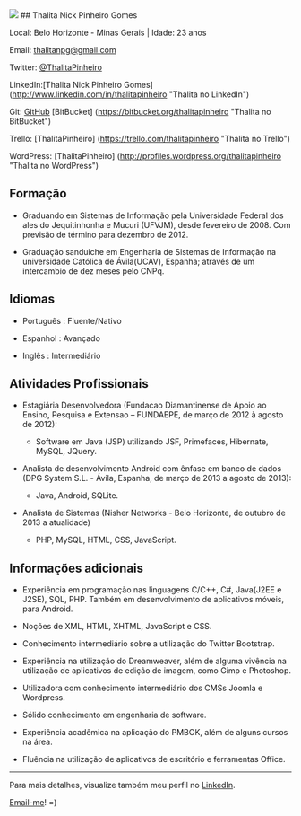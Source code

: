 <img src="http://m.c.lnkd.licdn.com/mpr/pub/image-Hppw0I8pop5I2az9sU_G458f-QUQkWhis94GqfqpeFmzpe7xeppGgeAkeYSzkiLeFbp/thalita-nick-pinheiro-gomes.jpg" />
## Thalita Nick Pinheiro Gomes

Local: Belo Horizonte - Minas Gerais | Idade: 23 anos

Email: thalitanpg@gmail.com


Twitter: [@ThalitaPinheiro](http://twitter.com/ThalitaPinheiro "Thalita no Twitter") 

LinkedIn:[Thalita Nick Pinheiro Gomes] (http://www.linkedin.com/in/thalitapinheiro "Thalita no LinkedIn")

Git: [GitHub](https://github.com/ThalitaPinheiro "Thalita no GitHub") 
	 [BitBucket] (https://bitbucket.org/thalitapinheiro "Thalita no BitBucket")

Trello: [ThalitaPinheiro] (https://trello.com/thalitapinheiro "Thalita no Trello")

WordPress: [ThalitaPinheiro] (http://profiles.wordpress.org/thalitapinheiro "Thalita no WordPress")




## Formação
*  Graduando em Sistemas de Informação pela Universidade Federal dos ales do Jequitinhonha e Mucuri (UFVJM), desde fevereiro de 2008. Com previsão de término para dezembro de 2012. 

*  Graduação sanduiche em Engenharia de Sistemas de Informação na universidade Católica de Ávila(UCAV), Espanha; através de um intercambio de dez meses pelo CNPq. 




## Idiomas
*  Português : Fluente/Nativo

*  Espanhol : Avançado

*  Inglês : Intermediário




## Atividades Profissionais
*  Estagiária Desenvolvedora (Fundacao Diamantinense de Apoio ao Ensino, Pesquisa e Extensao – FUNDAEPE, de março de 2012 à agosto de 2012):
	- Software em Java (JSP) utilizando JSF, Primefaces, Hibernate, MySQL, JQuery. 


*  Analista de desenvolvimento Android com ênfase em banco de dados (DPG System S.L. - Ávila, Espanha, de março de 
2013 a agosto de 2013): 
	- Java, Android, SQLite.
	


* Analista de Sistemas (Nisher Networks - Belo Horizonte, de outubro de 2013 a atualidade)
	- PHP, MySQL, HTML, CSS, JavaScript.
	




## Informações adicionais
*  Experiência em programação nas linguagens C/C++, C#, Java(J2EE e J2SE), SQL, PHP. Também em desenvolvimento de aplicativos móveis, para Android. 

*  Noções de XML, HTML, XHTML, JavaScript e CSS. 

*  Conhecimento intermediário sobre a utilização do Twitter Bootstrap.

*  Experiência na utilização do Dreamweaver, além de alguma vivência na utilização de aplicativos de edição de imagem, como Gimp e Photoshop.

*  Utilizadora com conhecimento intermediário dos CMSs Joomla e Wordpress.

*  Sólido conhecimento em engenharia de software.

*  Experiência acadêmica na aplicação do PMBOK, além de alguns cursos na área. 

*  Fluência na utilização de aplicativos de escritório e ferramentas Office. 


--- 

  
Para mais detalhes, visualize também meu perfil no [LinkedIn](http://www.linkedin.com/in/thalitapinheiro "Thalita no LinkedIn").


[Email-me](https://mail.google.com/mail/u/0/?view=cm&fs=1&tf=1&to=thalitanpg@gmail.com "Enviar email")!    =)

